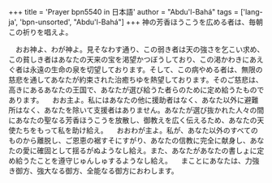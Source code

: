 +++
title = 'Prayer bpn5540 in 日本語'
author = "Abdu'l-Bahá"
tags = ['lang-ja', 'bpn-unsorted', "Abdu'l-Bahá"]
+++
神の芳香ほうこうを広める者は、毎朝この祈りを唱えよ。
 
　おお神よ、わが神よ。見そなわす通り、この弱き者は天の強さを乞こい求め、この貧しき者はあなたの天来の宝を渇望かつぼうしており、この渇かわきにあえぐ者は永遠の生命の泉を切望しております。そして、この病やめる者は、無限の慈悲を通してあなたが約束された治癒ちゆを熱望しております。そのご慈悲は、高きにあるあなたの王国で、あなたが選び給うた者らのために定め給うたものであります。
　おお主よ。私にはあなたの他に援助者はなく、あなた以外に避難所はなく、あなたを除いて支援者はありません。あなたが選び抜かれた人々の間にあなたの聖なる芳香ほうこうを放散し、御教えを広く伝えるため、あなたの天使たちをもって私を助け給え。
　おおわが主よ。私が、あなた以外のすべてのものから離脱し、ご恩恵の裾すそにすがり、あなたの信教に完全に献身し、あなたの愛に確固として揺るがぬようなし給え。また、あなたがあなたの書しょに定め給うたことを遵守じゅんしゅするようなし給え。
　まことにあなたは、力強き御方、強大なる御方、全能なる御方におわします。
